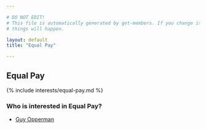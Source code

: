 ```yaml
---

# DO NOT EDIT!
# This file is automatically generated by get-members. If you change it, bad
# things will happen.

layout: default
title: "Equal Pay"

---
```


## Equal Pay

{% include interests/equal-pay.md %}

### Who is interested in Equal Pay?


* [Guy Opperman](/members/guy-opperman.html)
